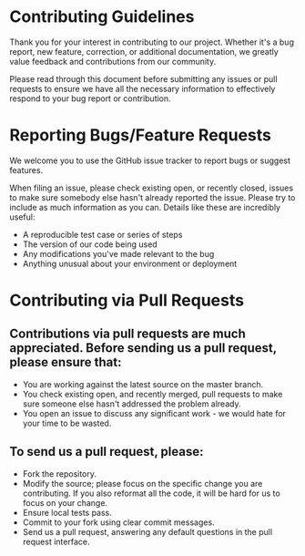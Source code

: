 # Contributing Guidelines
Thank you for your interest in contributing to our project. Whether it's a bug report, new feature, correction, or additional documentation, we greatly value feedback and contributions from our community.

Please read through this document before submitting any issues or pull requests to ensure we have all the necessary information to effectively respond to your bug report or contribution.

# Reporting Bugs/Feature Requests
We welcome you to use the GitHub issue tracker to report bugs or suggest features.

When filing an issue, please check existing open, or recently closed, issues to make sure somebody else hasn't already reported the issue. Please try to include as much information as you can. Details like these are incredibly useful:

* A reproducible test case or series of steps
* The version of our code being used
* Any modifications you've made relevant to the bug
* Anything unusual about your environment or deployment

# Contributing via Pull Requests
## Contributions via pull requests are much appreciated. Before sending us a pull request, please ensure that:

* You are working against the latest source on the master branch.
* You check existing open, and recently merged, pull requests to make sure someone else hasn't addressed the problem already.
* You open an issue to discuss any significant work - we would hate for your time to be wasted. 

## To send us a pull request, please:

* Fork the repository.
* Modify the source; please focus on the specific change you are contributing. If you also reformat all the code, it will be hard for us to focus on your change.
* Ensure local tests pass.
* Commit to your fork using clear commit messages.
* Send us a pull request, answering any default questions in the pull request interface.
